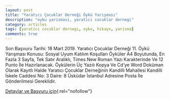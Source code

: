 ```yaml
---
layout: post
title: "Yaratıcı Çocuklar Derneği Öykü Yarışması"
description: "oyku yarismasi, yaratici cocuklar dernegi"
category: articles
tags: [yaratici cocuklar dernegi, oyku, hikaye, yarisma]
comments: true
---
```


Son Başvuru Tarihi: 18 Mart 2019.
Yaratıcı Çocuklar Derneği 11. Öykü Yarışması Konusu: Sosyal Uyum
Katılım Koşulları
Öyküler A4 Boyutunda, En Fazla 3 Sayfa, Tek Satır Aralıklı, Times New Roman Yazı Karakterinde Ve 12 Punto İle Hazırlanacak.
Öykülerin Üç Yazılı Kopya Ve Cd’ye Word Doküman Olarak Kayıtlı Halde Yaratıcı Çocuklar Derneğinin Kandilli Mahallesi Kandilli İskele Caddesi No: 3 Daire: 8 Üsküdar İstanbul Adresine Posta İle Gönderilmesi Gereklidir.

[Detaylar ve Başvuru için](https://www.guncel-egitim.org/yaratici-cocuklar-dernegi-oyku-yarismasi/?utm_source=edebiyatyarismalari.com&utm_medium=affiliate){:rel="nofollow"}